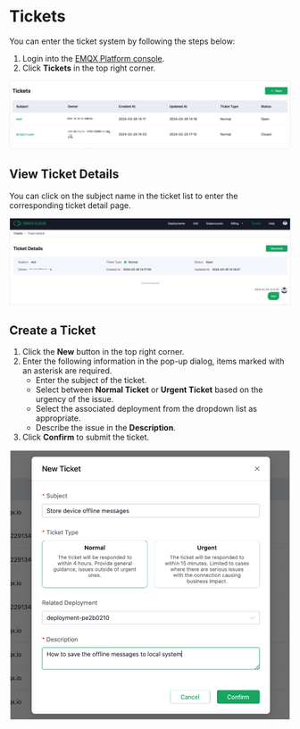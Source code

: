 # Tickets

You can enter the ticket system by following the steps below:

1. Login into the [EMQX Platform console](https://cloud-intl.emqx.com/console/).
2. Click **Tickets** in the top right corner.

![Tickets](./_assets/tickets.png)

## View Ticket Details

You can click on the subject name in the ticket list to enter the corresponding ticket detail page.

![Ticket details](./_assets/tickets_details.png)

## Create a Ticket

1. Click the **New** button in the top right corner.
2. Enter the following information in the pop-up dialog, items marked with an asterisk are required.
   - Enter the subject of the ticket.
   - Select between **Normal Ticket** or **Urgent Ticket** based on the urgency of the issue.
   - Select the associated deployment from the dropdown list as appropriate.
   - Describe the issue in the **Description**.
3. Click **Confirm** to submit the ticket.

<img src="./_assets/create_tickets02.png" alt="New ticket" style="zoom:67%;" />
